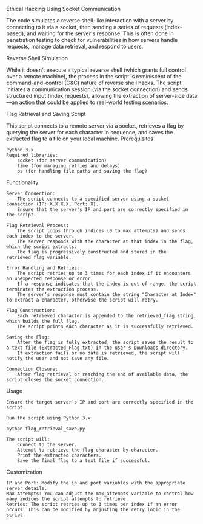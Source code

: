 Ethical Hacking Using Socket Communication

The code simulates a reverse shell-like interaction with a server by connecting to it via a socket, then sending a series of requests (index-based), and waiting for the server's response. This is often done in penetration testing to check for vulnerabilities in how servers handle requests, manage data retrieval, and respond to users.

Reverse Shell Simulation

While it doesn’t execute a typical reverse shell (which grants full control over a remote machine), the process in the script is reminiscent of the command-and-control (C&C) nature of reverse shell hacks. The script initiates a communication session (via the socket connection) and sends structured input (index requests), allowing the extraction of server-side data—an action that could be applied to real-world testing scenarios.



Flag Retrieval and Saving Script

This script connects to a remote server via a socket, retrieves a flag by querying the server for each character in sequence, and saves the extracted flag to a file on your local machine.
Prerequisites

    Python 3.x
    Required libraries:
        socket (for server communication)
        time (for managing retries and delays)
        os (for handling file paths and saving the flag)

Functionality

    Server Connection:
        The script connects to a specified server using a socket connection (IP: X.X.X.X, Port: X).
        Ensure that the server's IP and port are correctly specified in the script.

    Flag Retrieval Process:
        The script loops through indices (0 to max_attempts) and sends each index to the server.
        The server responds with the character at that index in the flag, which the script extracts.
        The flag is progressively constructed and stored in the retrieved_flag variable.

    Error Handling and Retries:
        The script retries up to 3 times for each index if it encounters an unexpected response or error.
        If a response indicates that the index is out of range, the script terminates the extraction process.
        The server’s response must contain the string "Character at Index" to extract a character, otherwise the script will retry.

    Flag Construction:
        Each retrieved character is appended to the retrieved_flag string, which builds the full flag.
        The script prints each character as it is successfully retrieved.

    Saving the Flag:
        After the flag is fully extracted, the script saves the result to a text file (Extracted_Flag.txt) in the user's Downloads directory.
        If extraction fails or no data is retrieved, the script will notify the user and not save any file.

    Connection Closure:
        After flag retrieval or reaching the end of available data, the script closes the socket connection.

Usage

    Ensure the target server’s IP and port are correctly specified in the script.

    Run the script using Python 3.x:

    python flag_retrieval_save.py

    The script will:
        Connect to the server.
        Attempt to retrieve the flag character by character.
        Print the extracted characters.
        Save the final flag to a text file if successful.

Customization

    IP and Port: Modify the ip and port variables with the appropriate server details.
    Max Attempts: You can adjust the max_attempts variable to control how many indices the script attempts to retrieve.
    Retries: The script retries up to 3 times per index if an error occurs. This can be modified by adjusting the retry logic in the script.
